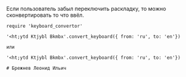 Если пользователь забыл переключить раскладку, то можно сконвертировать то что ввёл.

    require 'keyboard_convertor'

    '<ht;ytd Ktjybl Bkmbx'.convert_keyboard({ from: 'ru', to: 'en'})

    или

    '<ht;ytd Ktjybl Bkmbx'.convert_keyboard({ from: 'ru', to: 'en'})    

    # Брежнев Леонид Ильич